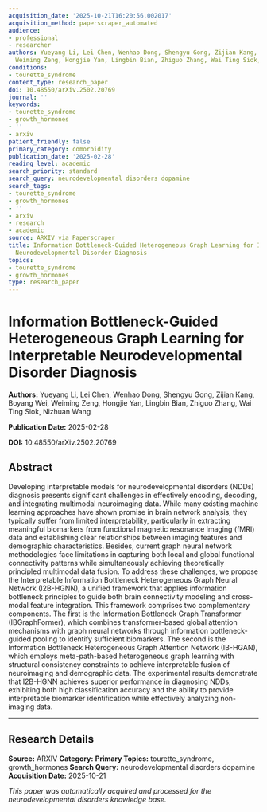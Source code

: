 ```yaml
---
acquisition_date: '2025-10-21T16:20:56.002017'
acquisition_method: paperscraper_automated
audience:
- professional
- researcher
authors: Yueyang Li, Lei Chen, Wenhao Dong, Shengyu Gong, Zijian Kang, Boyang Wei,
  Weiming Zeng, Hongjie Yan, Lingbin Bian, Zhiguo Zhang, Wai Ting Siok, Nizhuan Wang
conditions:
- tourette_syndrome
content_type: research_paper
doi: 10.48550/arXiv.2502.20769
journal: ''
keywords:
- tourette_syndrome
- growth_hormones
- ''
- arxiv
patient_friendly: false
primary_category: comorbidity
publication_date: '2025-02-28'
reading_level: academic
search_priority: standard
search_query: neurodevelopmental disorders dopamine
search_tags:
- tourette_syndrome
- growth_hormones
- ''
- arxiv
- research
- academic
source: ARXIV via Paperscraper
title: Information Bottleneck-Guided Heterogeneous Graph Learning for Interpretable
  Neurodevelopmental Disorder Diagnosis
topics:
- tourette_syndrome
- growth_hormones
type: research_paper
---
```


# Information Bottleneck-Guided Heterogeneous Graph Learning for Interpretable Neurodevelopmental Disorder Diagnosis

**Authors:** Yueyang Li, Lei Chen, Wenhao Dong, Shengyu Gong, Zijian Kang, Boyang Wei, Weiming Zeng, Hongjie Yan, Lingbin Bian, Zhiguo Zhang, Wai Ting Siok, Nizhuan Wang

**Publication Date:** 2025-02-28

**DOI:** 10.48550/arXiv.2502.20769

## Abstract

Developing interpretable models for neurodevelopmental disorders (NDDs) diagnosis presents significant challenges in effectively encoding, decoding, and integrating multimodal neuroimaging data. While many existing machine learning approaches have shown promise in brain network analysis, they typically suffer from limited interpretability, particularly in extracting meaningful biomarkers from functional magnetic resonance imaging (fMRI) data and establishing clear relationships between imaging features and demographic characteristics. Besides, current graph neural network methodologies face limitations in capturing both local and global functional connectivity patterns while simultaneously achieving theoretically principled multimodal data fusion. To address these challenges, we propose the Interpretable Information Bottleneck Heterogeneous Graph Neural Network (I2B-HGNN), a unified framework that applies information bottleneck principles to guide both brain connectivity modeling and cross-modal feature integration. This framework comprises two complementary components. The first is the Information Bottleneck Graph Transformer (IBGraphFormer), which combines transformer-based global attention mechanisms with graph neural networks through information bottleneck-guided pooling to identify sufficient biomarkers. The second is the Information Bottleneck Heterogeneous Graph Attention Network (IB-HGAN), which employs meta-path-based heterogeneous graph learning with structural consistency constraints to achieve interpretable fusion of neuroimaging and demographic data. The experimental results demonstrate that I2B-HGNN achieves superior performance in diagnosing NDDs, exhibiting both high classification accuracy and the ability to provide interpretable biomarker identification while effectively analyzing non-imaging data.

---

## Research Details

**Source:** ARXIV
**Category:** 
**Primary Topics:** tourette_syndrome, growth_hormones
**Search Query:** neurodevelopmental disorders dopamine
**Acquisition Date:** 2025-10-21

*This paper was automatically acquired and processed for the neurodevelopmental disorders knowledge base.*
